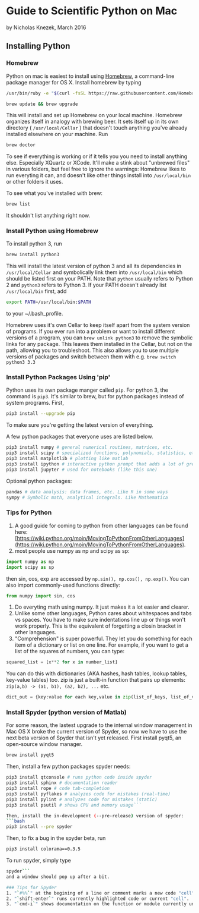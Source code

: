 # Guide to Scientific Python on Mac
by Nicholas Knezek, March 2016

## Installing Python
### Homebrew
Python on mac is easiest to install using [Homebrew](http://brew.sh), a command-line package manager for OS X. Install homebrew by typing

```bash 
/usr/bin/ruby -e "$(curl -fsSL https://raw.githubusercontent.com/Homebrew/install/master/install)"
```

```bash
brew update && brew upgrade
```

This will install and set up Homebrew on your local machine. Homebrew organizes itself in analogy with brewing beer. It sets itself up in its own directory ( `/usr/local/Cellar` ) that doesn't touch anything you've already installed elsewhere on your machine. Run 

```bash
brew doctor
```

To see if everything is working or if it tells you you need to install anything else. Especially XQuartz or XCode. It'll make a stink about "unbrewed files" in various folders, but feel free to ignore the warnings: Homebrew likes to run everyting it can, and doesn't like other things install into `/usr/local/bin` or other folders it uses.

To see what you've installed with brew:

```bash
brew list
```

It shouldn't list anything right now. 

### Install Python using Homebrew
To install python 3, run

```bash
brew install python3
``` 

This will install the latest version of python 3 and all its dependencies in `/usr/local/Cellar` and symbolically link them into `/usr/local/bin` which should be listed first on your PATH. Note that `python` usually refers to Python 2 and `python3` refers to Python 3. If your PATH doesn't already list `/usr/local/bin` first, add

```bash
export PATH=/usr/local/bin:$PATH
```

to your ~/.bash_profile.

Homebrew uses it's own Cellar to keep itself apart from the system version of programs. If you ever run into a problem or want to install different versions of a program, you can `brew unlink python3` to remove the symbolic links for any package. This leaves them installed in the Cellar, but not on the path, allowing you to troubleshoot. This also allows you to use multiple versions of packages and switch between them with e.g. `brew switch python3 3.3`

### Install Python Packages Using 'pip'

Python uses its own package manger called `pip`. For python 3, the command is `pip3`. It's similar to brew, but for python packages instead of system programs. First,

```bash
pip3 install --upgrade pip
```

To make sure you're getting the latest version of everything.

A few python packages that everyone uses are listed below.

```bash
pip3 install numpy # general numerical routines, matrices, etc.
pip3 install scipy # specialized functions, polynomials, statistics, etc. 
pip3 install matplotlib # plotting like matlab
pip3 install ipython # interactive python prompt that adds a lot of great things
pip3 install jupyter # used for notebooks (like this one)
```

Optional python packages:
```bash
pandas # data analysis: data frames, etc. Like R in some ways
sympy # Symbolic math, analytical integrals. Like Mathematica
```

### Tips for Python
1. A good guide for coming to python from other languages can be found here: [https://wiki.python.org/moin/MovingToPythonFromOtherLanguages](https://wiki.python.org/moin/MovingToPythonFromOtherLanguages).
1. most people use numpy as np and scipy as sp:
```python 
import numpy as np
import scipy as sp
```
then sin, cos, exp are accessed by `np.sin(), np.cos(), np.exp()`. You can also import commonly-used functions directly:
```python 
from numpy import sin, cos
```
1. Do everyting math using numpy. It just makes it a lot easier and clearer. 
1. Unlike some other languages, Python cares about whitespaces and tabs vs spaces. You have to make sure indentations line up or things won't work properly. This is the equivalent of forgetting a closin bracket in other languages.
1. "Comprehension" is super powerful. They let you do something for each item of a dictionary or list on one line. For example, if you want to get a list of the squares of numbers, you can type:
```python 
squared_list = [x**2 for x in number_list]
```
You can do this with dictionaries (AKA hashes, hash tables, lookup tables, key-value tables) too. zip is just a built-in function that pairs up elements: `zip(a,b) -> (a1, b1), (a2, b2), ...` etc. 
```python
dict_out = {key:value for each key,value in zip(list_of_keys, list_of_values)}
```


### Install Spyder (python version of Matlab)

For some reason, the lastest upgrade to the internal window management in Mac OS X broke the current version of Spyder, so now we have to use the next beta version of Spyder that isn't yet released. First install pyqt5, an open-source window manager. 
```bash
brew install pyqt5
```

Then, install a few python packages spyder needs:
```bash
pip3 install qtconsole # runs python code inside spyder
pip3 install sphinx # documentation reader
pip3 install rope # code tab-completion
pip3 install pyflakes # analyzes code for mistakes (real-time)
pip3 install pylint # analyzes code for mistakes (static)
pip3 install psutil # shows CPU and memory usage```

Then, install the in-development (--pre-release) version of spyder:
```bash 
pip3 install --pre spyder
```

Then, to fix a bug in the spyder beta, run
```bash
pip3 install colorama==0.3.5
```

To run spyder, simply type
```bash
spyder```
and a window should pop up after a bit. 

### Tips for Spyder
1. "`#%%`" at the begining of a line or comment marks a new code "cell". This allows you to split your script into chunks to run individually.
2. "`shift-enter`" runs currently highlighted code or current "cell". 
3. "`cmd-i`" shows documentation on the function or module currently under the cursor. 